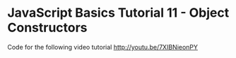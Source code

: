 JavaScript Basics Tutorial 11 - Object Constructors
===================================================

Code for the following video tutorial http://youtu.be/7XIBNieonPY
